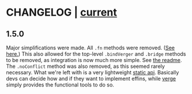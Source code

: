 # CHANGELOG | [current](https://github.com/ryanve/verge/blob/master/verge.js)

## 1.5.0

Major simplifications were made. All `.fn` methods were removed. ([See here.](https://github.com/ryanve/verge/issues/1)) This also allowed for the top-level `.bindVerger` and `.bridge` methods to be removed, as integration is now much more simple. See [the readme](https://github.com/ryanve/verge/blob/master/README.md). The `.noConflict` method was also removed, as this seemed rarely necessary. What we're left with is a very lightweight [static api](https://github.com/ryanve/verge/blob/master/README.md). Basically devs can decide how and if they want to implement effins, while [verge](https://github.com/ryanve/verge) simply provides the functional tools to do so.